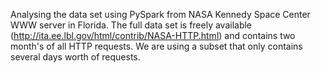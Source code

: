 
Analysing  the data set using PySpark from NASA Kennedy Space Center WWW server in Florida. The full data set is freely 
available (http://ita.ee.lbl.gov/html/contrib/NASA-HTTP.html) and contains two month's of all HTTP requests. We are using a 
subset that only contains several days worth of requests.
